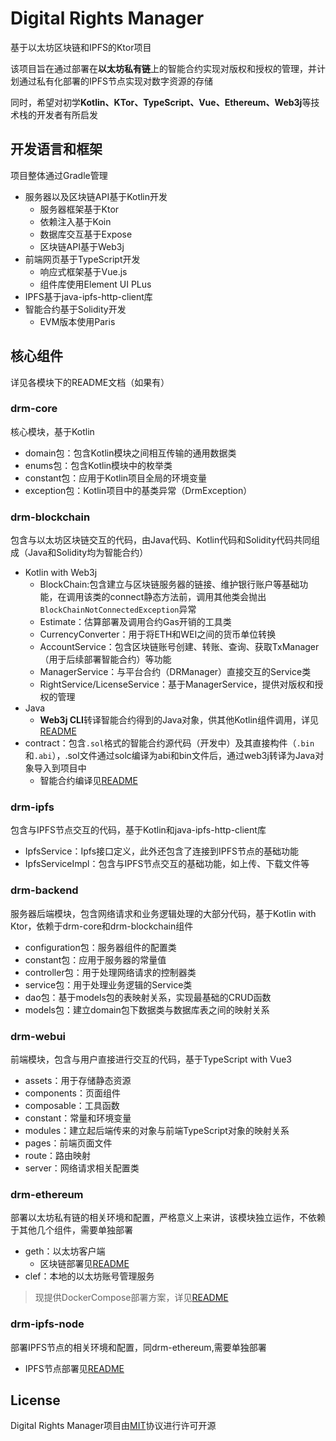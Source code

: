 # Digital Rights Manager

基于以太坊区块链和IPFS的Ktor项目

该项目旨在通过部署在**以太坊私有链**上的智能合约实现对版权和授权的管理，并计划通过私有化部署的IPFS节点实现对数字资源的存储

同时，希望对初学**Kotlin、KTor、TypeScript、Vue、Ethereum、Web3j**等技术栈的开发者有所启发

## 开发语言和框架

项目整体通过Gradle管理

- 服务器以及区块链API基于Kotlin开发
  - 服务器框架基于Ktor
  - 依赖注入基于Koin
  - 数据库交互基于Expose
  - 区块链API基于Web3j
- 前端网页基于TypeScript开发
  - 响应式框架基于Vue.js
  - 组件库使用Element UI PLus
- IPFS基于java-ipfs-http-client库
- 智能合约基于Solidity开发
  - EVM版本使用Paris

## 核心组件

详见各模块下的README文档（如果有）

### drm-core

核心模块，基于Kotlin

- domain包：包含Kotlin模块之间相互传输的通用数据类
- enums包：包含Kotlin模块中的枚举类
- constant包：应用于Kotlin项目全局的环境变量
- exception包：Kotlin项目中的基类异常（DrmException）

### drm-blockchain

包含与以太坊区块链交互的代码，由Java代码、Kotlin代码和Solidity代码共同组成（Java和Solidity均为智能合约）

- Kotlin with Web3j
  - BlockChain:包含建立与区块链服务器的链接、维护银行账户等基础功能，在调用该类的connect静态方法前，调用其他类会抛出`BlockChainNotConnectedException`异常
  - Estimate：估算部署及调用合约Gas开销的工具类
  - CurrencyConverter：用于将ETH和WEI之间的货币单位转换
  - AccountService：包含区块链账号创建、转账、查询、获取TxManager（用于后续部署智能合约）等功能
  - ManagerService：与平台合约（DRManager）直接交互的Service类
  - RightService/LicenseService：基于ManagerService，提供对版权和授权的管理
- Java
  - **Web3j CLI**转译智能合约得到的Java对象，供其他Kotlin组件调用，详见[README](./drm-blockchain/README.md)
- contract：包含`.sol`格式的智能合约源代码（开发中）及其直接构件（`.bin`和`.abi`），.sol文件通过solc编译为abi和bin文件后，通过web3j转译为Java对象导入到项目中
  - 智能合约编译见[README](./drm-blockchain/README.md)

### drm-ipfs

包含与IPFS节点交互的代码，基于Kotlin和java-ipfs-http-client库

- IpfsService：Ipfs接口定义，此外还包含了连接到IPFS节点的基础功能
- IpfsServiceImpl：包含与IPFS节点交互的基础功能，如上传、下载文件等

### drm-backend

服务器后端模块，包含网络请求和业务逻辑处理的大部分代码，基于Kotlin with Ktor，依赖于drm-core和drm-blockchain组件

- configuration包：服务器组件的配置类
- constant包：应用于服务器的常量值
- controller包：用于处理网络请求的控制器类
- service包：用于处理业务逻辑的Service类
- dao包：基于models包的表映射关系，实现最基础的CRUD函数
- models包：建立domain包下数据类与数据库表之间的映射关系

### drm-webui

前端模块，包含与用户直接进行交互的代码，基于TypeScript with Vue3

- assets：用于存储静态资源
- components：页面组件
- composable：工具函数
- constant：常量和环境变量
- modules：建立起后端传来的对象与前端TypeScript对象的映射关系
- pages：前端页面文件
- route：路由映射
- server：网络请求相关配置类

### drm-ethereum

部署以太坊私有链的相关环境和配置，严格意义上来讲，该模块独立运作，不依赖于其他几个组件，需要单独部署

- geth：以太坊客户端
  - 区块链部署见[README](./drm-ethereum/README.md)
- clef：本地的以太坊账号管理服务

> 现提供DockerCompose部署方案，详见[README](./drm-ethereum/README.md)

### drm-ipfs-node

部署IPFS节点的相关环境和配置，同drm-ethereum,需要单独部署

- IPFS节点部署见[README](./drm-ipfs-node/README.md)

## License

Digital Rights Manager项目由[MIT](./LICENSE)协议进行许可开源